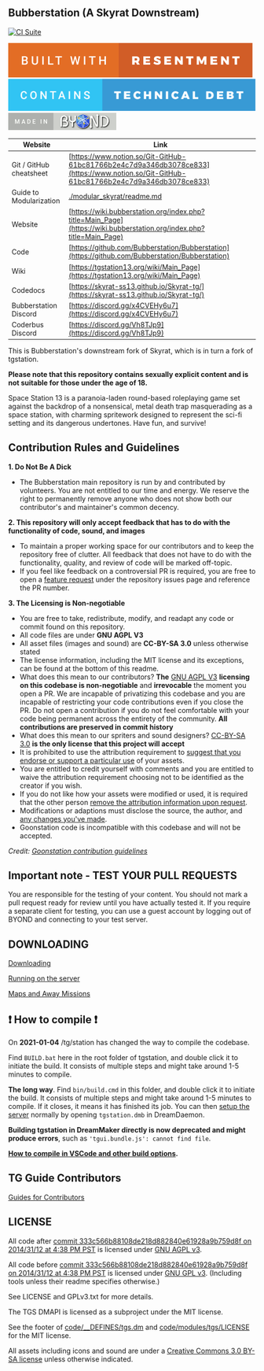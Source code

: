 ## Bubberstation (A Skyrat Downstream)

[![CI Suite](https://github.com/Skyrat-SS13/Skyrat-tg/actions/workflows/ci_suite.yml/badge.svg)](https://github.com/Skyrat-SS13/Skyrat-tg/actions/workflows/ci_suite.yml)

[![resentment](.github/images/badges/built-with-resentment.svg)](.github/images/comics/131-bug-free.png) [![technical debt](.github/images/badges/contains-technical-debt.svg)](.github/images/comics/106-tech-debt-modified.png) [![forinfinityandbyond](.github/images/badges/made-in-byond.gif)](https://www.reddit.com/r/SS13/comments/5oplxp/what_is_the_main_problem_with_byond_as_an_engine/dclbu1a)

| Website                   | Link                                           |
|---------------------------|------------------------------------------------|
| Git / GitHub cheatsheet   | [https://www.notion.so/Git-GitHub-61bc81766b2e4c7d9a346db3078ce833](https://www.notion.so/Git-GitHub-61bc81766b2e4c7d9a346db3078ce833) |
| Guide to Modularization   | [./modular_skyrat/readme.md](./modular_skyrat/readme.md) |
| Website                   | [https://wiki.bubberstation.org/index.php?title=Main_Page](https://wiki.bubberstation.org/index.php?title=Main_Page) |
| Code                      | [https://github.com/Bubberstation/Bubberstation](https://github.com/Bubberstation/Bubberstation) |
| Wiki                      | [https://tgstation13.org/wiki/Main_Page](https://tgstation13.org/wiki/Main_Page) |
| Codedocs                  | [https://skyrat-ss13.github.io/Skyrat-tg/](https://skyrat-ss13.github.io/Skyrat-tg/) |
| Bubberstation Discord     | [https://discord.gg/x4CVEHy6u7](https://discord.gg/x4CVEHy6u7) |
| Coderbus Discord          | [https://discord.gg/Vh8TJp9](https://discord.gg/Vh8TJp9) |

This is Bubberstation's downstream fork of Skyrat, which is in turn a fork of tgstation.

**Please note that this repository contains sexually explicit content and is not suitable for those under the age of 18.**

Space Station 13 is a paranoia-laden round-based roleplaying game set against the backdrop of a nonsensical, metal death trap masquerading as a space station, with charming spritework designed to represent the sci-fi setting and its dangerous undertones. Have fun, and survive!

## Contribution Rules and Guidelines

**1. Do Not Be A Dick**
- The Bubberstation main repository is run by and contributed by volunteers. You are not entitled to our time and energy. We reserve the right to permanently remove anyone who does not show both our contributor's and maintainer's common decency.

**2. This repository will only accept feedback that has to do with the functionality of code, sound, and images**
- To maintain a proper working space for our contributors and to keep the repository free of clutter. All feedback that does not have to do with the functionality, quality, and review of code will be marked off-topic.
- If you feel like feedback on a controversial PR is required, you are free to open a [feature request](https://github.com/Bubberstation/Bubberstation/issues/new/choose) under the repository issues page and reference the PR number.

**3. The Licensing is Non-negotiable**
- You are free to take, redistribute, modify, and readapt any code or commit found on this repository. 
- All code files are under **GNU AGPL V3** 
- All asset files (images and sound) are **CC-BY-SA 3.0** unless otherwise stated
- The license information, including the MIT license and its exceptions, can be found at the bottom of this readme. 
- What does this mean to our contributors? **The** [GNU AGPL V3](https://www.gnu.org/licenses/agpl-3.0.html) **licensing on this codebase is non-negotiable** and **irrevocable** the moment you open a PR. We are incapable of privatizing this codebase and you are incapable of restricting your code contributions even if you close the PR. Do not open a contribution if you do not feel comfortable with your code being permanent across the entirety of the community. **All contributions are preserved in commit history**
- What does this mean to our spriters and sound designers? [CC-BY-SA 3.0](https://creativecommons.org/licenses/by-sa/3.0/) **is the only license that this project will accept**
- It is prohibited to use the attribution requirement to [suggest that you endorse or support a particular use](https://creativecommons.org/faq/#do-i-need-to-be-aware-of-anything-else-when-providing-attribution) of your assets.
- You are entitled to credit yourself with comments and you are entitled to waive the attribution requirement choosing not to be identified as the creator if you wish.
- If you do not like how your assets were modified or used, it is required that the other person [remove the attribution information upon request](https://wiki.creativecommons.org/wiki/License_Versions#Licensors_may_request_removal_of_attribution).
- Modifications or adaptions must disclose the source, the author, and [any changes you've made](https://wiki.creativecommons.org/wiki/License_Versions#Modifications_and_adaptations_must_be_indicated). 
- Goonstation code is incompatible with this codebase and will not be accepted.

*Credit: [Goonstation contribution guidelines](https://hackmd.io/@goonstation/docs/%2F%40goonstation%2Fcontribute#What-if-I-change-my-mind-about-my-contributions-being-published)*

## Important note - TEST YOUR PULL REQUESTS

You are responsible for the testing of your content. You should not mark a pull request ready for review until you have actually tested it. If you require a separate client for testing, you can use a guest account by logging out of BYOND and connecting to your test server.

## DOWNLOADING
[Downloading](.github/guides/DOWNLOADING.md)

[Running on the server](.github/guides/RUNNING_A_SERVER.md)

[Maps and Away Missions](.github/guides/MAPS_AND_AWAY_MISSIONS.md)

## :exclamation: How to compile :exclamation:

On **2021-01-04** /tg/station has changed the way to compile the codebase.

Find `BUILD.bat` here in the root folder of tgstation, and double click it to initiate the build. It consists of multiple steps and might take around 1-5 minutes to compile.

**The long way**. Find `bin/build.cmd` in this folder, and double click it to initiate the build. It consists of multiple steps and might take around 1-5 minutes to compile. If it closes, it means it has finished its job. You can then [setup the server](.github/guides/RUNNING_A_SERVER.md) normally by opening `tgstation.dmb` in DreamDaemon.

**Building tgstation in DreamMaker directly is now deprecated and might produce errors**, such as `'tgui.bundle.js': cannot find file`.

**[How to compile in VSCode and other build options](tools/build/README.md).**

## TG Guide Contributors
[Guides for Contributors](.github/CONTRIBUTING.md)

## LICENSE

All code after [commit 333c566b88108de218d882840e61928a9b759d8f on 2014/31/12 at 4:38 PM PST](https://github.com/tgstation/tgstation/commit/333c566b88108de218d882840e61928a9b759d8f) is licensed under [GNU AGPL v3](https://www.gnu.org/licenses/agpl-3.0.html).

All code before [commit 333c566b88108de218d882840e61928a9b759d8f on 2014/31/12 at 4:38 PM PST](https://github.com/tgstation/tgstation/commit/333c566b88108de218d882840e61928a9b759d8f) is licensed under [GNU GPL v3](https://www.gnu.org/licenses/gpl-3.0.html).
(Including tools unless their readme specifies otherwise.)

See LICENSE and GPLv3.txt for more details.

The TGS DMAPI is licensed as a subproject under the MIT license.

See the footer of [code/__DEFINES/tgs.dm](./code/__DEFINES/tgs.dm) and [code/modules/tgs/LICENSE](./code/modules/tgs/LICENSE) for the MIT license.

All assets including icons and sound are under a [Creative Commons 3.0 BY-SA license](https://creativecommons.org/licenses/by-sa/3.0/) unless otherwise indicated.
